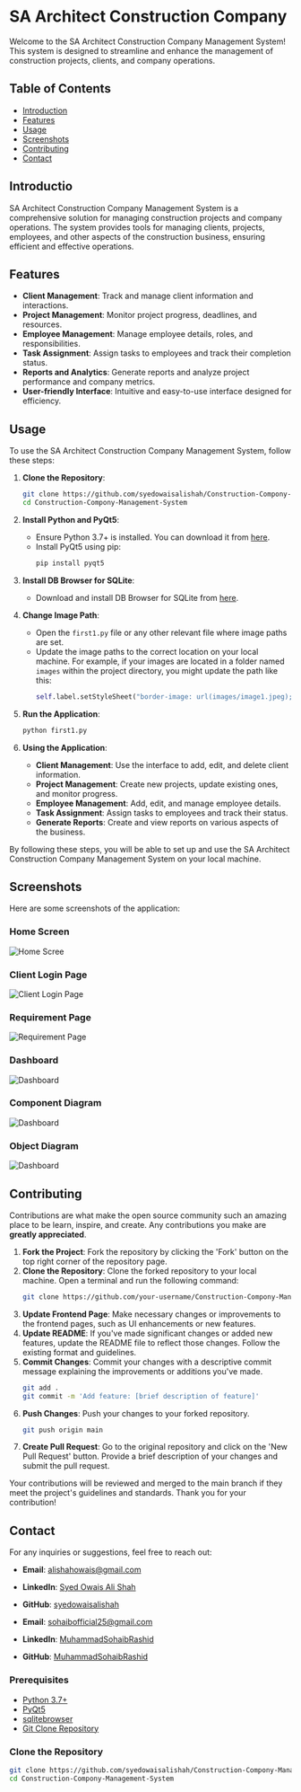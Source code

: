 # SA Architect Construction Company

Welcome to the SA Architect Construction Company Management System! This system is designed to streamline and enhance the management of construction projects, clients, and company operations.

## Table of Contents

- [Introduction](#introduction)
- [Features](#features)
- [Usage](#usage)
- [Screenshots](#screenshots)
- [Contributing](#contributing)
- [Contact](#contact)

## Introductio

SA Architect Construction Company Management System is a comprehensive solution for managing construction projects and company operations. The system provides tools for managing clients, projects, employees, and other aspects of the construction business, ensuring efficient and effective operations.

## Features

- **Client Management**: Track and manage client information and interactions.
- **Project Management**: Monitor project progress, deadlines, and resources.
- **Employee Management**: Manage employee details, roles, and responsibilities.
- **Task Assignment**: Assign tasks to employees and track their completion status.
- **Reports and Analytics**: Generate reports and analyze project performance and company metrics.
- **User-friendly Interface**: Intuitive and easy-to-use interface designed for efficiency.


## Usage

To use the SA Architect Construction Company Management System, follow these steps:

1. **Clone the Repository**:
    ```sh
    git clone https://github.com/syedowaisalishah/Construction-Compony-Management-System.git
    cd Construction-Compony-Management-System
    ```

2. **Install Python and PyQt5**:
    - Ensure Python 3.7+ is installed. You can download it from [here](https://www.python.org/downloads/).
    - Install PyQt5 using pip:
        ```sh
        pip install pyqt5
        ```

3. **Install DB Browser for SQLite**:
    - Download and install DB Browser for SQLite from [here](https://sqlitebrowser.org/).

4. **Change Image Path**:
    - Open the `first1.py` file or any other relevant file where image paths are set.
    - Update the image paths to the correct location on your local machine. For example, if your images are located in a folder named `images` within the project directory, you might update the path like this:
        ```python
        self.label.setStyleSheet("border-image: url(images/image1.jpeg);")
        ```

5. **Run the Application**:
    ```sh
    python first1.py
    ```

6. **Using the Application**:
    - **Client Management**: Use the interface to add, edit, and delete client information.
    - **Project Management**: Create new projects, update existing ones, and monitor progress.
    - **Employee Management**: Add, edit, and manage employee details.
    - **Task Assignment**: Assign tasks to employees and track their status.
    - **Generate Reports**: Create and view reports on various aspects of the business.

By following these steps, you will be able to set up and use the SA Architect Construction Company Management System on your local machine.


## Screenshots

Here are some screenshots of the application:

### Home Screen
![Home Scree](screenshots/screenshot1.PNG)

### Client Login Page
![Client Login Page](screenshots/screenshot2.PNG)

### Requirement Page
![Requirement Page](screenshots/screenshot3.PNG)

### Dashboard
![Dashboard](screenshots/screenshots4.PNG)

### Component Diagram
![Dashboard](screenshots/screenshot5.PNG)

### Object Diagram
![Dashboard](screenshots/screenshot6.PNG)

## Contributing

Contributions are what make the open source community such an amazing place to be learn, inspire, and create. Any contributions you make are **greatly appreciated**.

1. **Fork the Project**: Fork the repository by clicking the 'Fork' button on the top right corner of the repository page.
2. **Clone the Repository**: Clone the forked repository to your local machine. Open a terminal and run the following command:
    ```sh
    git clone https://github.com/your-username/Construction-Compony-Management-System.git
    ```
3. **Update Frontend Page**: Make necessary changes or improvements to the frontend pages, such as UI enhancements or new features.
4. **Update README**: If you've made significant changes or added new features, update the README file to reflect those changes. Follow the existing format and guidelines.
5. **Commit Changes**: Commit your changes with a descriptive commit message explaining the improvements or additions you've made.
    ```sh
    git add .
    git commit -m 'Add feature: [brief description of feature]'
    ```
6. **Push Changes**: Push your changes to your forked repository.
    ```sh
    git push origin main
    ```
7. **Create Pull Request**: Go to the original repository and click on the 'New Pull Request' button. Provide a brief description of your changes and submit the pull request.

Your contributions will be reviewed and merged to the main branch if they meet the project's guidelines and standards. Thank you for your contribution!

## Contact

For any inquiries or suggestions, feel free to reach out:

- **Email**: [alishahowais@gmail.com](mailto:alishahowais@gmail.com)
- **LinkedIn**: [Syed Owais Ali Shah](https://pk.linkedin.com/in/syed-owais-ali-shah-945707247?trk=people-guest_people_search-card)
- **GitHub**: [syedowaisalishah](https://github.com/syedowaisalishah)

- **Email**: [sohaibofficial25@gmail.com](mailto:sohaibofficial25@gmail.com)
- **LinkedIn**: [MuhammadSohaibRashid](https://www.linkedin.com/in/muhammad-sohaib-rashid/)
- **GitHub**: [MuhammadSohaibRashid](https://github.com/MuhammadSohaibRashid)


### Prerequisites

- [Python 3.7+](https://www.python.org/downloads/)
- [PyQt5](https://pypi.org/project/PyQt5/)
- [sqlitebrowser](https://sqlitebrowser.org/)
- [Git Clone Repository](https://github.com/syedowaisalishah/Construction-Compony-Management-System.git)

### Clone the Repository

```sh
git clone https://github.com/syedowaisalishah/Construction-Compony-Management-System.git
cd Construction-Compony-Management-System

